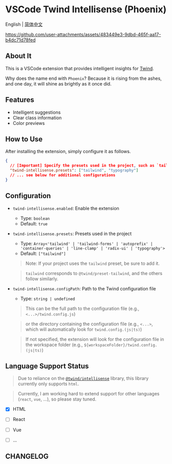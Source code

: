 # VSCode Twind Intellisense (Phoenix)

English | [简体中文](./README.zh.md)

https://github.com/user-attachments/assets/483449e3-9dbd-465f-aa17-b4dc71d78fed

## About It

This is a VSCode extension that provides intelligent insights for [Twind](https://twind.style).

Why does the name end with `Phoenix`? Because it is rising from the ashes, and one day, it will shine as brightly as it once did.

## Features

- Intelligent suggestions
- Clear class information
- Color previews

## How to Use

After installing the extension, simply configure it as follows.

```json
{
  // [Important] Specify the presets used in the project, such as `tailwind`, ...
  "twind-intellisense.presets": ["tailwind", "typography"]
  // ... see below for additional configurations
}
```

## Configuration

- `twind-intellisense.enabled`: Enable the extension

  - Type: `boolean`
  - Default: `true`

- `twind-intellisense.presets`: Presets used in the project

  - Type: `Array<'tailwind' | 'tailwind-forms' | 'autoprefix' | 'container-queries' | 'line-clamp' | 'radix-ui' | 'typography'>`
  - Default: `["tailwind"]`

  > Note: If your project uses the `tailwind` preset, be sure to add it.

  > `tailwind` corresponds to `@twind/preset-tailwind`, and the others follow similarly.

- `twind-intellisense.configPath`: Path to the Twind configuration file

  - Type: `string | undefined`

  > This can be the full path to the configuration file (e.g., `<...>/twind.config.js`)

  > or the directory containing the configuration file (e.g., `<...>`, which will automatically look for `twind.config.(js|ts)`)

  > If not specified, the extension will look for the configuration file in the workspace folder (e.g., `${workspaceFolder}/twind.config.(js|ts)`)

## Language Support Status

> Due to reliance on the [`@twind/intellisense`](https://www.npmjs.com/package/@twind/intellisense) library, this library currently only supports `html`.

> Currently, I am working hard to extend support for other languages (`react`, `vue`, ...), so please stay tuned.

- [x] HTML
- [ ] React
- [ ] Vue
- [ ] ...


## CHANGELOG
